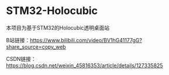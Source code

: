 # STM32-Holocubic
本项目为基于STM32的Holocubic透明桌面站

B站链接：https://www.bilibili.com/video/BV1hG41177gG?share_source=copy_web

CSDN链接：https://blog.csdn.net/weixin_45816353/article/details/127335825
